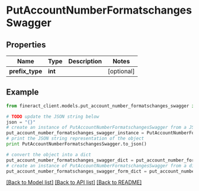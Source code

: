 # PutAccountNumberFormatschangesSwagger


## Properties

Name | Type | Description | Notes
------------ | ------------- | ------------- | -------------
**prefix_type** | **int** |  | [optional] 

## Example

```python
from fineract_client.models.put_account_number_formatschanges_swagger import PutAccountNumberFormatschangesSwagger

# TODO update the JSON string below
json = "{}"
# create an instance of PutAccountNumberFormatschangesSwagger from a JSON string
put_account_number_formatschanges_swagger_instance = PutAccountNumberFormatschangesSwagger.from_json(json)
# print the JSON string representation of the object
print PutAccountNumberFormatschangesSwagger.to_json()

# convert the object into a dict
put_account_number_formatschanges_swagger_dict = put_account_number_formatschanges_swagger_instance.to_dict()
# create an instance of PutAccountNumberFormatschangesSwagger from a dict
put_account_number_formatschanges_swagger_form_dict = put_account_number_formatschanges_swagger.from_dict(put_account_number_formatschanges_swagger_dict)
```
[[Back to Model list]](../README.md#documentation-for-models) [[Back to API list]](../README.md#documentation-for-api-endpoints) [[Back to README]](../README.md)



